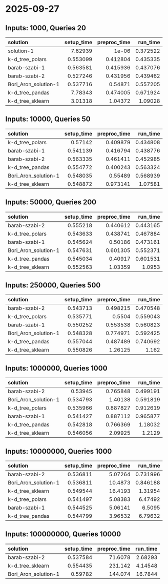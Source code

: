 # 2025-09-27

## Inputs: 1000, Queries 20

| solution             |   setup_time |   preproc_time |   run_time |
|:---------------------|-------------:|---------------:|-----------:|
| solution-1           |     7.62939  |       1e-06    |   0.372522 |
| k-d_tree_polars      |     0.553099 |       0.412804 |   0.435335 |
| barab-szabi-1        |     0.563581 |       0.415936 |   0.437076 |
| barab-szabi-2        |     0.527246 |       0.431956 |   0.439462 |
| Bori_Aron_solution-1 |     0.537716 |       0.54871  |   0.557205 |
| k-d_tree_pandas      |     7.78343  |       0.474005 |   0.671924 |
| k-d_tree_sklearn     |     3.01318  |       1.04372  |   1.09028  |

## Inputs: 10000, Queries 50

| solution             |   setup_time |   preproc_time |   run_time |
|:---------------------|-------------:|---------------:|-----------:|
| k-d_tree_polars      |     0.57142  |       0.409879 |   0.434808 |
| barab-szabi-1        |     0.541139 |       0.416794 |   0.438776 |
| barab-szabi-2        |     0.563335 |       0.461411 |   0.452985 |
| k-d_tree_pandas      |     0.554772 |       0.400243 |   0.563324 |
| Bori_Aron_solution-1 |     0.548035 |       0.55489  |   0.568939 |
| k-d_tree_sklearn     |     0.548872 |       0.973141 |   1.07581  |

## Inputs: 50000, Queries 200

| solution             |   setup_time |   preproc_time |   run_time |
|:---------------------|-------------:|---------------:|-----------:|
| barab-szabi-2        |     0.555218 |       0.440612 |   0.443165 |
| k-d_tree_polars      |     0.543633 |       0.438741 |   0.467884 |
| barab-szabi-1        |     0.545624 |       0.50186  |   0.473161 |
| Bori_Aron_solution-1 |     0.547631 |       0.601305 |   0.552371 |
| k-d_tree_pandas      |     0.545034 |       0.40917  |   0.601531 |
| k-d_tree_sklearn     |     0.552563 |       1.03359  |   1.0953   |

## Inputs: 250000, Queries 500

| solution             |   setup_time |   preproc_time |   run_time |
|:---------------------|-------------:|---------------:|-----------:|
| barab-szabi-2        |     0.543713 |       0.498215 |   0.470548 |
| k-d_tree_polars      |     0.535771 |       0.5504   |   0.559043 |
| barab-szabi-1        |     0.550252 |       0.553538 |   0.560823 |
| Bori_Aron_solution-1 |     0.548328 |       0.774971 |   0.592425 |
| k-d_tree_pandas      |     0.557044 |       0.487489 |   0.740692 |
| k-d_tree_sklearn     |     0.550826 |       1.26125  |   1.162    |

## Inputs: 1000000, Queries 1000

| solution             |   setup_time |   preproc_time |   run_time |
|:---------------------|-------------:|---------------:|-----------:|
| barab-szabi-2        |     0.53945  |       0.765848 |   0.499191 |
| Bori_Aron_solution-1 |     0.534793 |       1.40138  |   0.591819 |
| k-d_tree_polars      |     0.535966 |       0.887827 |   0.912619 |
| barab-szabi-1        |     0.541427 |       0.887112 |   0.965877 |
| k-d_tree_pandas      |     0.542818 |       0.766369 |   1.18032  |
| k-d_tree_sklearn     |     0.546056 |       2.09925  |   1.2129   |

## Inputs: 10000000, Queries 1000

| solution             |   setup_time |   preproc_time |   run_time |
|:---------------------|-------------:|---------------:|-----------:|
| barab-szabi-2        |     0.536811 |        5.07264 |   0.731996 |
| Bori_Aron_solution-1 |     0.536811 |       10.4873  |   0.846188 |
| k-d_tree_sklearn     |     0.549544 |       16.4193  |   1.31954  |
| k-d_tree_polars      |     0.541497 |        5.08383 |   6.47492  |
| barab-szabi-1        |     0.544525 |        5.06141 |   6.5095   |
| k-d_tree_pandas      |     0.544799 |        3.96532 |   6.79632  |

## Inputs: 100000000, Queries 10000

| solution             |   setup_time |   preproc_time |   run_time |
|:---------------------|-------------:|---------------:|-----------:|
| barab-szabi-2        |     0.537584 |        71.6078 |    2.68293 |
| k-d_tree_sklearn     |     0.554435 |       231.142  |    4.14548 |
| Bori_Aron_solution-1 |     0.59782  |       144.074  |   16.7844  |